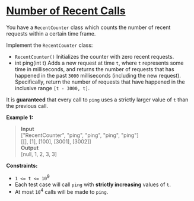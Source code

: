 # [Number of Recent Calls](https://leetcode.com/problems/number-of-recent-calls/description/)

You have a `RecentCounter` class which counts the number of recent requests within a certain time frame.

Implement the `RecentCounter` class:

- `RecentCounter()` Initializes the counter with zero recent requests.
- int ping(int t) Adds a new request at time `t`, where `t` represents some time in milliseconds, and returns the number of requests that has happened in the past `3000` milliseconds (including the new request). Specifically, return the number of requests that have happened in the inclusive range `[t - 3000, t]`.

It is **guaranteed** that every call to `ping` uses a strictly larger value of `t` than the previous call.

**Example 1:**

> **Input**  
> ["RecentCounter", "ping", "ping", "ping", "ping"]  
> [[], [1], [100], [3001], [3002]]  
> **Output**  
> [null, 1, 2, 3, 3]

**Constraints:**

- `1 <= t <= 10`<sup>9</sup>
- Each test case will call `ping` with **strictly increasing** values of `t`.
- At most `10`<sup>4</sup> calls will be made to `ping`.
